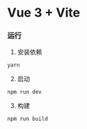 # Vue 3 + Vite

### 运行
1. 安装依赖
```
yarn
```
2. 启动
```
npm run dev
```
3. 构建
```
npm run build
```



